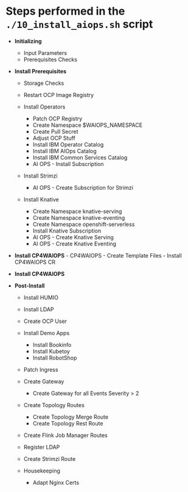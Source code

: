 # Steps performed in the `./10_install_aiops.sh` script

- **Initializing**
   - Input Parameters
   - Prerequisites Checks

- **Install Prerequisites**
   - Storage Checks
   - Restart OCP Image Registry
   - Install Operators
      - Patch OCP Registry
      - Create Namespace $WAIOPS_NAMESPACE
      - Create Pull Secret
      - Adjust OCP Stuff
      - Install IBM Operator Catalog
      - Install IBM AIOps Catalog
      - Install IBM Common Services Catalog
      - AI OPS - Install Subscription

   - Install Strimzi
      - AI OPS - Create Subscription for Strimzi


   - Install Knative
      - Create Namespace knative-serving
      - Create Namespace knative-eventing
      - Create Namespace openshift-serverless
      - Install Knative Subscription
      - AI OPS - Create Knative Serving
      - AI OPS - Create Knative Eventing

- **Install CP4WAIOPS**
      - CP4WAIOPS - Create Template Files
      - Install CP4WAIOPS CR

- **Install CP4WAIOPS**

- **Post-Install**
   - Install HUMIO

   - Install LDAP

   - Create OCP User
   
   - Install Demo Apps
      - Install Bookinfo
      - Install Kubetoy
      - Install RobotShop

   - Patch Ingress

   - Create Gateway
      - Create Gateway for all Events Severity > 2

   - Create Topology Routes
      - Create Topology Merge Route
      - Create Topology Rest Route

   - Create Flink Job Manager Routes

   - Register LDAP

   - Create Strimzi Route

   - Housekeeping
      - Adapt Nginx Certs

